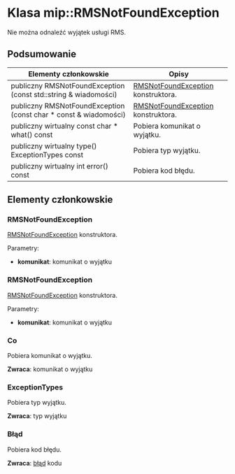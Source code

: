 # <a name="class-miprmsnotfoundexception"></a>Klasa mip::RMSNotFoundException 
Nie można odnaleźć wyjątek usługi RMS.
  
## <a name="summary"></a>Podsumowanie
 Elementy członkowskie                        | Opisy                                
--------------------------------|---------------------------------------------
 publiczny RMSNotFoundException (const std::string & wiadomości)  |  [RMSNotFoundException](class_mip_rmsnotfoundexception.md) konstruktora.
 publiczny RMSNotFoundException (const char * const & wiadomości)  |  [RMSNotFoundException](class_mip_rmsnotfoundexception.md) konstruktora.
 publiczny wirtualny const char * what() const  |  Pobiera komunikat o wyjątku.
 publiczny wirtualny type() ExceptionTypes const  |  Pobiera typ wyjątku.
 publiczny wirtualny int error() const  |  Pobiera kod błędu.
  
## <a name="members"></a>Elementy członkowskie
  
### <a name="rmsnotfoundexception"></a>RMSNotFoundException
[RMSNotFoundException](class_mip_rmsnotfoundexception.md) konstruktora.

Parametry:  
* **komunikat**: komunikat o wyjątku


  
### <a name="rmsnotfoundexception"></a>RMSNotFoundException
[RMSNotFoundException](class_mip_rmsnotfoundexception.md) konstruktora.

Parametry:  
* **komunikat**: komunikat o wyjątku


  
### <a name="what"></a>Co
Pobiera komunikat o wyjątku.

  
**Zwraca**: komunikat o wyjątku
  
### <a name="exceptiontypes"></a>ExceptionTypes
Pobiera typ wyjątku.

  
**Zwraca**: typ wyjątku
  
### <a name="error"></a>Błąd
Pobiera kod błędu.

  
**Zwraca**: [błąd](class_mip_error.md) kodu